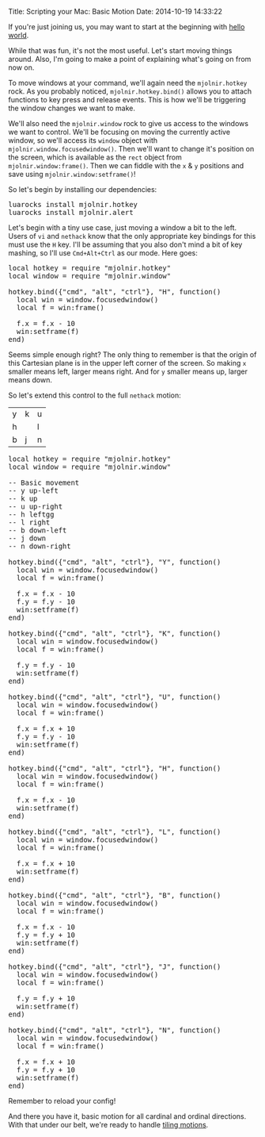 Title: Scripting your Mac: Basic Motion
Date: 2014-10-19 14:33:22

If you're just joining us, you may want to start at the beginning with [hello world](http://blog.josephholsten.com/post/scripting-your-mac-getting-started).

While that was fun, it's not the most useful. Let's start moving things around. Also, I'm going to make a point of explaining what's going on from now on.

To move windows at your command, we'll again need the `mjolnir.hotkey` rock. As you probably noticed, `mjolnir.hotkey.bind()` allows you to attach functions to key press and release events. This is how we'll be triggering the window changes we want to make.

We'll also need the `mjolnir.window` rock to give us access to the windows we want to control. We'll be focusing on moving the currently active window, so we'll access its `window` object with `mjolnir.window.focusedwindow()`. Then we'll want to change it's position on the screen, which is available as the `rect` object from `mjolnir.window:frame()`. Then we can fiddle with the `x` & `y` positions and save using `mjolnir.window:setframe()`!


So let's begin by installing our dependencies:

<?prettify language=shell?>
<pre class=prettyprint>
luarocks install mjolnir.hotkey
luarocks install mjolnir.alert
</pre>

Let's begin with a tiny use case, just moving a window a bit to the left. Users of `vi` and `nethack` know that the only appropriate key bindings for this must use the `H` key. I'll be assuming that you also don't mind a bit of key mashing, so I'll use `Cmd+Alt+Ctrl` as our mode. Here goes:

<?prettify language=lua?>
<pre class=prettyprint>
local hotkey = require "mjolnir.hotkey"
local window = require "mjolnir.window"

hotkey.bind({"cmd", "alt", "ctrl"}, "H", function()
  local win = window.focusedwindow()
  local f = win:frame()
  
  f.x = f.x - 10
  win:setframe(f)
end)
</pre>

Seems simple enough right? The only thing to remember is that the origin of this Cartesian plane is in the upper left corner of the screen. So making `x` smaller means left, larger means right. And for `y` smaller means up, larger means down.

So let's extend this control to the full `nethack` motion:

<table>
<tr>
<td>y</td>
<td>k</td>
<td>u</td>
</tr>
<tr>
<td>h</td>
<td></td>
<td>l</td>
</tr>
<tr>
<td>b</td>
<td>j</td>
<td>n</td>
</tr>
</table>

<?prettify language=lua?>
<pre class=prettyprint>
local hotkey = require "mjolnir.hotkey"
local window = require "mjolnir.window"

-- Basic movement
-- y up-left
-- k up
-- u up-right
-- h leftgg
-- l right
-- b down-left
-- j down
-- n down-right

hotkey.bind({"cmd", "alt", "ctrl"}, "Y", function()
  local win = window.focusedwindow()
  local f = win:frame()
  
  f.x = f.x - 10
  f.y = f.y - 10
  win:setframe(f)
end)

hotkey.bind({"cmd", "alt", "ctrl"}, "K", function()
  local win = window.focusedwindow()
  local f = win:frame()
  
  f.y = f.y - 10
  win:setframe(f)
end)

hotkey.bind({"cmd", "alt", "ctrl"}, "U", function()
  local win = window.focusedwindow()
  local f = win:frame()
  
  f.x = f.x + 10
  f.y = f.y - 10
  win:setframe(f)
end)

hotkey.bind({"cmd", "alt", "ctrl"}, "H", function()
  local win = window.focusedwindow()
  local f = win:frame()
  
  f.x = f.x - 10
  win:setframe(f)
end)

hotkey.bind({"cmd", "alt", "ctrl"}, "L", function()
  local win = window.focusedwindow()
  local f = win:frame()
  
  f.x = f.x + 10
  win:setframe(f)
end)

hotkey.bind({"cmd", "alt", "ctrl"}, "B", function()
  local win = window.focusedwindow()
  local f = win:frame()
  
  f.x = f.x - 10
  f.y = f.y + 10
  win:setframe(f)
end)

hotkey.bind({"cmd", "alt", "ctrl"}, "J", function()
  local win = window.focusedwindow()
  local f = win:frame()
  
  f.y = f.y + 10
  win:setframe(f)
end)

hotkey.bind({"cmd", "alt", "ctrl"}, "N", function()
  local win = window.focusedwindow()
  local f = win:frame()
  
  f.x = f.x + 10
  f.y = f.y + 10
  win:setframe(f)
end)
</pre>

Remember to reload your config!

And there you have it, basic motion for all cardinal and ordinal directions. With that under our belt, we're ready to handle [tiling motions](http://blog.josephholsten.com/post/scripting-your-mac-tiling-motion).
